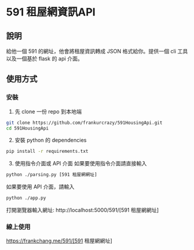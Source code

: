 591 租屋網資訊API
==================

## 說明
給他一個 591 的網址，他會將租屋資訊轉成 JSON 格式給你。提供一個 cli 工具以及一個基於 flask 的 api 介面。

## 使用方式
### 安裝
1. 先 clone 一份 repo 到本地端
```sh
git clone https://github.com/frankurcrazy/591HousingApi.git
cd 591HousingApi
```

2. 安裝 python 的 dependencies
```bash
pip install -r requirements.txt
```

3. 使用指令介面或 API 介面
如果要使用指令介面請直接輸入
```bash
python ./parsing.py [591 租屋網網址]
```

如果要使用 API 介面，請輸入
```bash
python ./app.py
```
打開瀏覽器輸入網址: http://localhost:5000/591/[591 租屋網網址]

### 線上使用
https://frankchang.me/591/[591 租屋網網址]

